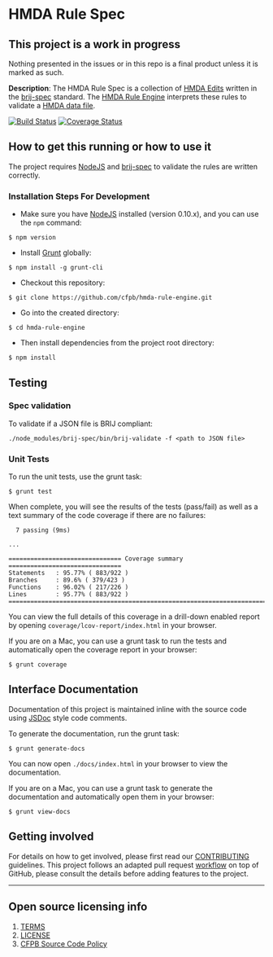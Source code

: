 # HMDA Rule Spec

## This project is a work in progress
Nothing presented in the issues or in this repo is a final product unless it is marked as such.

**Description**: The HMDA Rule Spec is a collection of [HMDA Edits](http://www.ffiec.gov/hmda/edits.htm) written in the [brij-spec](http://github.com/linuxbozo/brij-spec) standard. The [HMDA Rule Engine](htps://github.com/cfpb/hmda-rule-engine) interprets these rules to validate a [HMDA data file](http://www.ffiec.gov/hmda/fileformats.htm).

[![Build Status](https://travis-ci.org/cfpb/hmda-rule-spec.svg)](https://travis-ci.org/cfpb/hmda-rule-spec)
[![Coverage Status](https://coveralls.io/repos/cfpb/hmda-rule-spec/badge.svg)](https://coveralls.io/r/cfpb/hmda-rule-spec)

## How to get this running or how to use it

The project requires [NodeJS](http://nodejs.org) and [brij-spec](https://github.com/linuxbozo/brij-spec) to validate the rules are written correctly.

### Installation Steps For Development

- Make sure you have [NodeJS](https://nodejs.org) installed (version 0.10.x), and you can use the `npm` command:
```shell
$ npm version
```
- Install [Grunt](http://gruntjs.com) globally:
```shell
$ npm install -g grunt-cli
```
- Checkout this repository:
```shell
$ git clone https://github.com/cfpb/hmda-rule-engine.git
```
- Go into the created directory:
```shell
$ cd hmda-rule-engine
```
- Then install dependencies from the project root directory:
```shell
$ npm install
```

## Testing

### Spec validation

To validate if a JSON file is BRIJ compliant:
```shell
./node_modules/brij-spec/bin/brij-validate -f <path to JSON file>
```

### Unit Tests

To run the unit tests, use the grunt task:
```shell
$ grunt test
```

When complete, you will see the results of the tests (pass/fail) as well as a text summary of the code coverage if there are no failures:
```
  7 passing (9ms)

...

=============================== Coverage summary ===============================
Statements   : 95.77% ( 883/922 )
Branches     : 89.6% ( 379/423 )
Functions    : 96.02% ( 217/226 )
Lines        : 95.77% ( 883/922 )
================================================================================
```

You can view the full details of this coverage in a drill-down enabled report by opening `coverage/lcov-report/index.html` in your browser.

If you are on a Mac, you can use a grunt task to run the tests and automatically open the coverage report in your browser:
```shell
$ grunt coverage
```
## Interface Documentation

Documentation of this project is maintained inline with the source code using [JSDoc](http://usejsdoc.org/) style code comments.

To generate the documentation, run the grunt task:
```shell
$ grunt generate-docs
```

You can now open `./docs/index.html` in your browser to view the documentation.

If you are on a Mac, you can use a grunt task to generate the documentation and automatically open them in your browser:
```shell
$ grunt view-docs
```

## Getting involved

For details on how to get involved, please first read our [CONTRIBUTING](CONTRIBUTING.md) guidelines.
This project follows an adapted pull request [workflow](https://github.com/cfpb/hmda-pilot/wiki/GitHub-workflow) on top of GitHub, please consult the details before adding features to the project.

----

## Open source licensing info
1. [TERMS](TERMS.md)
2. [LICENSE](LICENSE)
3. [CFPB Source Code Policy](https://github.com/cfpb/source-code-policy/)

